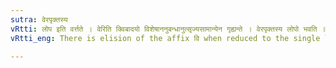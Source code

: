 ```yaml
---
sutra: वेरपृक्तस्य
vRtti: लोप इति वर्त्तते । वेरिति क्विबादयो विशेषाननुबन्धानुत्सृज्यसामान्येन गृह्यन्ते । वेरपृक्तस्य लोपो भवति ॥
vRtti_eng: There is elision of the affix वि when reduced to the single letter व् ॥

---
```

